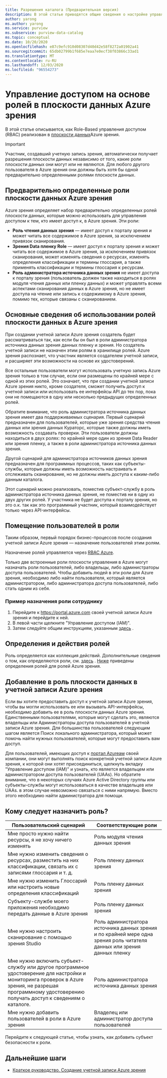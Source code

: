 ```yaml
---
title: Разрешения каталога (Предварительная версия)
description: В этой статье приводятся общие сведения о настройке управления доступом Role-Based (RBAC) в зрения Azure.
author: yarong
ms.author: yarong
ms.service: purview
ms.subservice: purview-data-catalog
ms.topic: conceptual
ms.date: 10/20/2020
ms.openlocfilehash: e87c9efc910d08307d40d42e58f8272a01902a41
ms.sourcegitcommit: 65db02799b1f685e7eaa7e0ecf38f03866c33ad1
ms.translationtype: MT
ms.contentlocale: ru-RU
ms.lasthandoff: 12/03/2020
ms.locfileid: "96554273"
---
```

# <a name="role-based-access-control-in-azure-purviews-data-plane"></a>Управление доступом на основе ролей в плоскости данных Azure зрения

В этой статье описывается, как Role-Based управления доступом (RBAC) реализован в [плоскости данных](../azure-resource-manager/management/control-plane-and-data-plane.md#data-plane)Azure зрения.

> [!IMPORTANT]
> Участник, создавший учетную запись зрения, автоматически получает разрешения плоскости данных независимо от того, какие роли плоскости данных они могут или не являются. Для любого другого пользователя в Azure зрения они должны быть хотя бы одной предварительно определенными ролями плоскости данных.

## <a name="azure-purviews-pre-defined-data-plane-roles"></a>Предварительно определенные роли плоскости данных Azure зрения

Azure зрения определяет набор предварительно определенных ролей плоскости данных, которые можно использовать для управления доступом к тем, кто имеет доступ к, в Azure зрения. Эти роли:

* **Роль чтения данных зрения** — имеет доступ к порталу зрения и может читать все содержимое в Azure зрения, за исключением привязок сканирования.
* **Зрения Data пленку Role** — имеет доступ к порталу зрения и может читать все содержимое в Azure зрения, за исключением привязок сканирования, может изменять сведения о ресурсах, изменять определения классификации и термины глоссария, а также применять классификации и термины глоссария к ресурсам.
* **Роль администратора источника данных зрения** не имеет доступа к порталу зрения (пользователь должен также находиться в ролях модуля чтения данных или пленку данных) и может управлять всеми аспектами сканирования данных в Azure зрения, но не имеет доступа на чтение или запись к содержимому в Azure зрения, помимо тех, которые связаны с сканированием.

## <a name="understanding-how-to-use-azure-purviews-data-plane-roles"></a>Основные сведения об использовании ролей плоскости данных в Azure зрения

При создании учетной записи Azure зрения создатель будет рассматриваться так, как если бы он был в роли администратора источника данных зрения данных пленку и зрения. Но создатель учетной записи не назначен этим ролям в хранилище ролей. Azure зрения распознает, что участник является создателем учетной записи, и расширяет эти возможности на основе их удостоверений.

Все остальные пользователи могут использовать учетную запись Azure зрения только в том случае, если они размещены по крайней мере с одной из этих ролей. Это означает, что при создании учетной записи Azure зрения никто, кроме создателя, сможет получить доступ к учетной записи или использовать ее интерфейсы API до тех пор, пока они не помещаются в одну или несколько предыдущих определенных ролей.

Обратите внимание, что роль администратора источника данных зрения имеет два поддерживаемых сценария. Первый сценарий предназначен для пользователей, которые уже зрения средства чтения данных или зрения данных Кураторс, которые также должны иметь возможность создавать проверки. Эти пользователи должны находиться в двух ролях: по крайней мере один из зрения Data Reader или зрения пленку, а также в роли администратора источника данных зрения.

Другой сценарий для администратора источников данных зрения предназначен для программных процессов, таких как субъекты-службы, которые должны иметь возможность настраивать и отслеживать сканирование, но не должны иметь доступа к каким-либо данным каталога.

Этот сценарий можно реализовать, поместив субъект-службу в роль администратора источника данных зрения, не поместив ни в одну из двух других ролей. У участника не будет доступа к порталу зрения, но это о.к. так как это программный участник, который взаимодействует только через API-интерфейсы.

## <a name="putting-users-into-roles"></a>Помещение пользователей в роли

Таким образом, первый порядок бизнес-процессов после создания учетной записи Azure зрения — назначение пользователей этим ролям.

Назначение ролей управляется через [RBAC Azure](../role-based-access-control/overview.md).

Только две встроенные роли плоскости управления в Azure могут назначать роли пользователей, либо владельцы, либо администраторы доступа пользователей. Чтобы добавить людей в эти роли для Azure зрения, необходимо либо найти пользователя, который является администратором, либо администратора доступа пользователей, либо стать одним из себя.

### <a name="an-example-of-assigning-someone-to-a-role"></a>Пример назначения роли сотруднику

1. Перейдите к https://portal.azure.com своей учетной записи Azure зрения и перейдите к ней.
1. В левой части щелкните "Управление доступом (IAM)".
1. Затем следуйте общим инструкциям, указанным [здесь](../role-based-access-control/quickstart-assign-role-user-portal.md#create-a-resource-group) .

## <a name="role-definitions-and-actions"></a>Определения и действия ролей

Роль определяется как коллекция действий. Дополнительные сведения о том, как определяются роли, см. [здесь](../role-based-access-control/role-definitions.md) . [Ниже](../role-based-access-control/built-in-roles.md) приведены определения ролей для ролей Azure зрения.

## <a name="getting-added-to-a-data-plane-role-in-an-azure-purview-account"></a>Добавление в роль плоскости данных в учетной записи Azure зрения

Если вы хотите предоставить доступ к учетной записи Azure зрения, чтобы вы могли использовать ее или вызывать API-интерфейсы, необходимо добавить ее в роль плоскости данных Azure зрения. Единственными пользователями, которые могут сделать это, являются владельцы или Администраторы доступа пользователей в учетной записи Azure зрения. Для большинства пользователей следующим шагом является Поиск локального администратора, который может помочь найти нужных пользователей, которые могут предоставить вам доступ.

Для пользователей, имеющих доступ к [портал Azureам](https://portal.azure.com) своей компании, они могут выполнять поиск конкретной учетной записи Azure зрения, к которой они хотят присоединиться, щелкнуть вкладку "Управление доступом (IAM)" и узнать, кто является владельцем или администратором доступа пользователей (UAAs). Но обратите внимание, что в некоторых случаях Azure Active Directory группы или субъекты-службы могут использоваться в качестве владельцев или UAAs. в этом случае невозможно связаться с ними напрямую. Вместо этого необходимо найти администратора для помощи.

## <a name="who-should-be-assigned-to-what-role"></a>Кому следует назначить роль?

|Пользовательский сценарий|Соответствующие роли|
|-------------|-----------------|
|Мне просто нужно найти ресурсы, я не хочу ничего изменять|Роль модуля чтения данных зрения|
|Мне нужно изменить сведения о ресурсах, разместить на них классификации, связать их с записями глоссария и т. д.|Роль пленку данных зрения|
|Мне нужно изменить Глоссарий или настроить новые определения классификаций|Роль пленку данных зрения|
|Субъекту-службе моего приложения необходимо передать данные в Azure зрения|Роль пленку данных зрения|
|Мне нужно настроить сканирование с помощью зрения Studio|Роль администратора источника данных зрения и по крайней мере одна зрения роль читателя данных или зрения данных пленку|
|Мне нужно включить субъект-службу или другое программное удостоверение для настройки и мониторинга проверок в Azure зрения, не разрешая программному удостоверению получать доступ к сведениям о каталоге. |Роль администратора источника данных зрения|
|Мне нужно добавить пользователей в роли в Azure зрения | Владелец или администратор доступа пользователей |

Перейдите к следующей статье, чтобы узнать, как добавить субъект безопасности к роли.

## <a name="next-steps"></a>Дальнейшие шаги

* [Краткое руководство. Создание учетной записи Azure зрения](create-catalog-portal.md)
